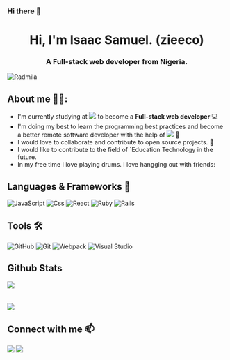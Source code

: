 ### Hi there 👋

<h1 align="center">Hi, I'm Isaac Samuel.&nbsp;(zieeco)</h1>
<h3 align="center">A Full-stack web developer from Nigeria.</h3>
<p align="left"> <img src="https://komarev.com/ghpvc/?username=M0rrighan&label=Views&color=blue&style=plastic" alt="Radmila" /></p>

## **About me** 🙇‍♂️:

- I'm currently studying at ![](https://img.shields.io/badge/-Microverse-blueviolet) to become a **Full-stack web developer** :computer:
- I'm doing my best to learn the programming best practices and become a better remote software developer with the help of ![](https://img.shields.io/badge/-Microverse-blueviolet) :book:
- I would love to collaborate and contribute to open source projects. 👯
- I would like to contribute to the field of `Education Technology in the future.
- In my free time I love playing drums. I love hangging out with friends:

## **Languages & Frameworks** 📶 

![JavaScript](https://icongr.am/devicon/javascript-original.svg?size=50&color=currentColor)
![Css](https://icongr.am/devicon/nodejs-original-wordmark.svg?size=70&color=currentColor)
![React](https://icongr.am/devicon/react-original.svg?size=50&color=currentColor)
![Ruby](https://icongr.am/devicon/ruby-original-wordmark.svg?size=50&color=d26a6a)
![Rails](https://icongr.am/devicon/rails-original-wordmark.svg?size=50&color=e98b8b)

## **Tools** 🛠 

![GitHub](https://icongr.am/devicon/github-original.svg?size=50&color=e86d6d)
![Git](https://icongr.am/devicon/git-original.svg?size=50&color=currentColor)
![Webpack](https://icongr.am/devicon/webpack-plain-wordmark.svg?size=50&color=e98b8b)
![Visual Studio](https://icongr.am/devicon/visualstudio-plain.svg?size=50&color=e98b8b)

## **Github Stats**
<a align="center" href="https://github.com/zieeco/github-readme-stats">
  <img align="center" src="https://github-readme-stats.vercel.app/api?username=zieeco&show_icons=true&theme=merko" /><br><br><br>
</a>
<a align="center" href="https://github.com/zieeco/github-top-languages">
  <img align="center" src="https://github-readme-stats.vercel.app/api/top-langs/?username=zieeco&theme=merko" />
</a>

<h2 align="left"><b>Connect with me</b> 📫</h2>

<p align="left">
  <a target="_blank"
    href="https://www.linkedin.com/in/isaac-imaobong-samuel-a4849b1b8/"><img
    src="https://img.shields.io/badge/-LinkedIn-0077b5?style=for-the-badge&logo=LinkedIn&logoColor=white"></img></a>
  <a target="_blank"
    href="mailto:wuyepabdul@gmail.com"><img
    src="https://img.shields.io/badge/-Google-rgb(67%2C%202%2C%20151)?style=for-the-badge&logo=Yahoo&logoColor=white"></img></a>

</p>





<!--
**wuyepabdul/wuyepabdul** is a ✨ _special_ ✨ repository because its `README.md` (this file) appears on your GitHub profile.

Here are some ideas to get you started:

- 🔭 I’m currently working on ...
- 🌱 I’m currently learning ...
- 👯 I’m looking to collaborate on ...
- 🤔 I’m looking for help with ...
- 💬 Ask me about ...
- 📫 How to reach me: ...
- 😄 Pronouns: ...
- ⚡ Fun fact: ...
-->

